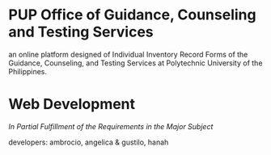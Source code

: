 # PUP Office of Guidance, Counseling and Testing Services
an online platform designed of Individual Inventory Record Forms of the Guidance, Counseling, and Testing Services  at Polytechnic University of the Philippines.

# Web Development 
*In Partial Fulfillment of the Requirements in the Major Subject*

developers: ambrocio, angelica & gustilo, hanah
